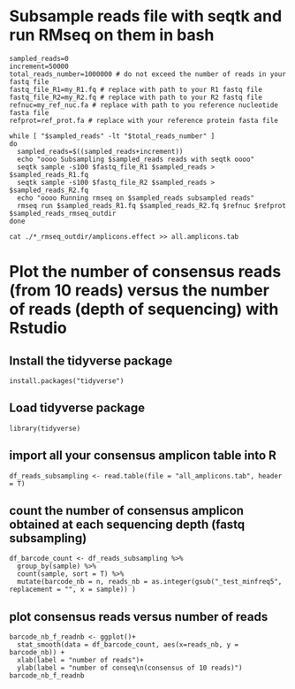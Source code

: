 

# Subsample reads file with seqtk and run RMseq on them in bash
```
sampled_reads=0
increment=50000
total_reads_number=1000000 # do not exceed the number of reads in your fastq file
fastq_file_R1=my_R1.fq # replace with path to your R1 fastq file
fastq_file_R2=my_R2.fq # replace with path to your R2 fastq file
refnuc=my_ref_nuc.fa # replace with path to you reference nucleotide fasta file
refprot=ref_prot.fa # replace with your reference protein fasta file

while [ "$sampled_reads" -lt "$total_reads_number" ]
do
  sampled_reads=$((sampled_reads+increment))
  echo "oooo Subsampling $sampled_reads reads with seqtk oooo"
  seqtk sample -s100 $fastq_file_R1 $sampled_reads > $sampled_reads_R1.fq
  seqtk sample -s100 $fastq_file_R2 $sampled_reads > $sampled_reads_R2.fq
  echo "oooo Running rmseq on $sampled_reads subsampled reads"
  rmseq run $sampled_reads_R1.fq $sampled_reads_R2.fq $refnuc $refprot $sampled_reads_rmseq_outdir
done

cat ./*_rmseq_outdir/amplicons.effect >> all.amplicons.tab
```

# Plot the number of consensus reads (from 10 reads) versus the number of reads (depth of sequencing) with Rstudio

## Install the tidyverse package
```
install.packages("tidyverse")
```

## Load tidyverse package
```
library(tidyverse)
```

## import all your consensus amplicon table into R
```
df_reads_subsampling <- read.table(file = "all_amplicons.tab", header = T)
```

## count the number of consensus amplicon obtained at each sequencing depth (fastq subsampling)
```
df_barcode_count <- df_reads_subsampling %>%
  group_by(sample) %>%
  count(sample, sort = T) %>%
  mutate(barcode_nb = n, reads_nb = as.integer(gsub("_test_minfreq5", replacement = "", x = sample)) )
```

## plot consensus reads versus number of reads
```
barcode_nb_f_readnb <- ggplot()+
  stat_smooth(data = df_barcode_count, aes(x=reads_nb, y = barcode_nb)) +
  xlab(label = "number of reads")+
  ylab(label = "number of conseq\n(consensus of 10 reads)")
barcode_nb_f_readnb
```
